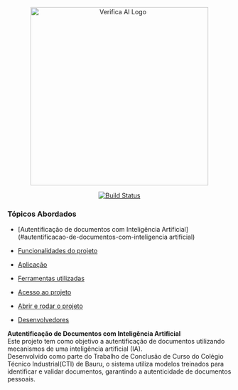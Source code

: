 <p align="center"><a href="#" target="_blank"><img src="#" width="400" alt="Verifica AI Logo"></a></p>

<p align="center">
<a href="#"><img src="https://github.com/your-repo/actions/workflows/tests/badge.svg" alt="Build Status"></a>
</p>



### Tópicos Abordados

- [Autentificação de documentos com Inteligência Artificial](#autentificacao-de-documentos-com-inteligencia artificial)

- [Funcionalidades do projeto](#funcionalidades)

- [Aplicação](#aplicação)

- [Ferramentas utilizadas](#ferramentas-utilizadas)

- [Acesso ao projeto](#acesso-ao-projeto)

- [Abrir e rodar o projeto](#abrir-e-rodar-o-projeto)

- [Desenvolvedores](#desenvolvedores)



<l1 align="center"><strong>Autentificação de Documentos com Inteligência Artificial</strong></l1>
<br>
Este projeto tem como objetivo a autentificação de documentos utilizando mecanismos de uma inteligência artificial (IA).
<br>
Desenvolvido como parte do Trabalho de Conclusão de Curso do Colégio Técnico Industrial(CTI) de Bauru, o sistema utiliza modelos treinados para identificar e validar documentos, garantindo a autenticidade de documentos pessoais.


 
